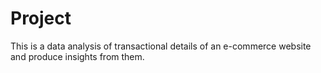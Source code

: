 # Project
This is a data analysis of transactional details of an e-commerce website and produce insights from them.
